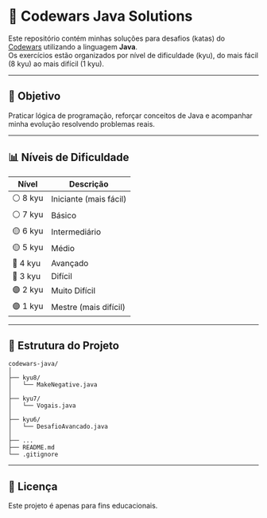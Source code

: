 # 🧠 Codewars Java Solutions

Este repositório contém minhas soluções para desafios (katas) do [Codewars](https://www.codewars.com/) utilizando a linguagem **Java**.  
Os exercícios estão organizados por nível de dificuldade (kyu), do mais fácil (8 kyu) ao mais difícil (1 kyu).

---

## 🎯 Objetivo

Praticar lógica de programação, reforçar conceitos de Java e acompanhar minha evolução resolvendo problemas reais.

---

## 📊 Níveis de Dificuldade

| Nível       | Descrição                     |
|-------------|-------------------------------|
| ⚪️ 8 kyu     | Iniciante (mais fácil)        |
| ⚪️ 7 kyu     | Básico                        |
| 🟡 6 kyu     | Intermediário                 |
| 🟡 5 kyu     | Médio                         |
| 🔵 4 kyu     | Avançado                      |
| 🔵 3 kyu     | Difícil                       |
| 🟣 2 kyu     | Muito Difícil                 |
| 🟣 1 kyu     | Mestre (mais difícil)         |

---

## 📁 Estrutura do Projeto

```
codewars-java/
│
├── kyu8/
│   └── MakeNegative.java
│
├── kyu7/
│   └── Vogais.java
│
├── kyu6/
│   └── DesafioAvancado.java
│
├── ...
├── README.md
└── .gitignore
```

---


## 📝 Licença

Este projeto é apenas para fins educacionais.
